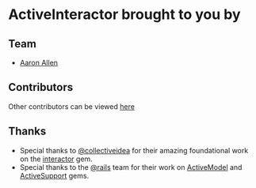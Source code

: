 # ActiveInteractor brought to you by

## Team

- [Aaron Allen](https://github.com/aaronmallen)

## Contributors

Other contributors can be viewed [here](https://github.com/activeinteractor/activeinteractor/graphs/contributors)

## Thanks

- Special thanks to [@collectiveidea](https://github.com/collectiveidea) for their amazing foundational work on
  the [interactor](https://github.com/collectiveidea/interactor) gem.
- Special thanks to the [@rails](https://github.com/rails) team for their work on
  [ActiveModel](https://github.com/rails/rails/tree/master/activemodel) and
  [ActiveSupport](https://github.com/rails/rails/tree/master/activesupport) gems.
